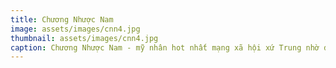 ```yaml
---
title: Chương Nhược Nam
image: assets/images/cnn4.jpg
thumbnail: assets/images/cnn4.jpg
caption: Chương Nhược Nam - mỹ nhân hot nhất mạng xã hội xứ Trung nhờ được thiếu gia Vương Tư Thông chú ý và bấm nút follow  
---
```

